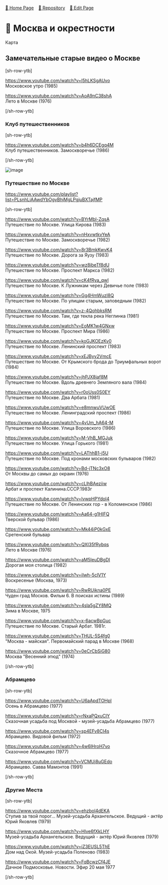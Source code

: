 
<style>
	@import url("/utils/css/bootstrap-grid.css");
	@import url("/utils/css/iframe-youtube.css");
</style>
<script src="/shortcutsjs/shortcuts-v4.js" defer></script>


[🚀 Home Page](https://andrewalevin.github.io/) &ensp;  [🏰 Repository](https://github.com/andrewalevin/andrewalevin.github.io) &ensp;  [🔨 Edit Page](https://github.com/andrewalevin/andrewalevin.github.io/edit/main/moscow.md)



# 🌳 Москва и окрестности 

Карта 







## Замечательные старые видео о Москве


[sh-row-ytb]

https://www.youtube.com/watch?v=l5hLKSgAUvo  
Московское утро (1985)

https://www.youtube.com/watch?v=AoA9nC38shA  
Лето в Москве (1976)


[/sh-row-ytb]



### Клуб путешественников


[sh-row-ytb]

https://www.youtube.com/watch?v=b4h6DCEgq4M  
Клуб путешественников. Замоскворечье (1986)

[/sh-row-ytb]



![image](https://github.com/andrewalevin/andrewalevin.github.io/assets/155118488/74812a97-b27c-44ea-b53e-55f8a32840f3)



### Путешествие по Москве


https://www.youtube.com/playlist?list=PLsnhLiAAwdYbOgyBhjMgLPgjuBXTajfMP


[sh-row-ytb]


https://www.youtube.com/watch?v=BYrMbl-ZqsA  
Путешествие по Москве. Улица Кирова (1983)


https://www.youtube.com/watch?v=nHxvwtkvYeA  
Путешествие по Москве. Замоскворечье (1982)


https://www.youtube.com/watch?v=8r3BmkKwvK4  
Путешествие по Москве. Дорога за Яузу (1983)


https://www.youtube.com/watch?v=wz8ibeTf8dU  
Путешествие по Москве. Проспект Маркса (1982)


https://www.youtube.com/watch?v=cK4fRya_qwI  
Путешествие по Москве. К Лужникам через Девичье поле (1983)


https://www.youtube.com/watch?v=Gg4HmWuzI8Q  
Путешествие по Москве. По улицам старым, заповедным (1982)


https://www.youtube.com/watch?v=z-4QohbksRM  
Путешествие по Москве. Там, где текла река Неглинка (1981)


https://www.youtube.com/watch?v=EoMK1w4GNxw  
Путешествие по Москве. Проспект Мира (1986)


https://www.youtube.com/watch?v=koGJKOEzKv0  
Путешествие по Москве. Ленинский проспект (1983)


https://www.youtube.com/watch?v=xEJByy2VmcE  
Путешествие по Москве. От Крымского брода до Триумфальных ворот (1984)


https://www.youtube.com/watch?v=jhPJX8jaf8M  
Путешествие по Москве. Вдоль древнего Земляного вала (1984)


https://www.youtube.com/watch?v=r0oUss0S0EY  
Путешествие по Москве. Два Арбата (1981)


https://www.youtube.com/watch?v=e8mnwuVUwOE  
Путешествие по Москве. Ленинградский проспект (1986)


https://www.youtube.com/watch?v=4vUm_hA64-M  
Путешествие по Москве. Улица Воровского (1986)


https://www.youtube.com/watch?v=M-VhB_MGJuk  
Путешествие по Москве. Улица Горького (1981)


https://www.youtube.com/watch?v=LAThhB1-j5U  
Путешествие по Москве. Под кронами московских бульваров (1982)


https://www.youtube.com/watch?v=Bd-jTNc3xO8  
От Москвы до самых до окраин (1976)


https://www.youtube.com/watch?v=cLlhBAeziiw  
Арбат и проспект Калинина.СССР.1983г


https://www.youtube.com/watch?v=lvwpHPYdoI4  
Путешествие по Москве. От Ленинских гор - в Коломенское (1986)


https://www.youtube.com/watch?v=Aa64-g1HIFQ  
Тверской бульвар (1986)


https://www.youtube.com/watch?v=Mk44iP0kGxE  
Сретенский бульвар


https://www.youtube.com/watch?v=QXI35fRybqs  
Лето в Москве (1976)


https://www.youtube.com/watch?v=aM5IeuDBgDI  
Дорогая моя столица (1982)


https://www.youtube.com/watch?v=iIwh-5clV1Y  
Воскресенье (Москва, 1973)



https://www.youtube.com/watch?v=RwRUikna0PE  
Чуден град Москов. Фильм 6. В поисках истины (1989)


https://www.youtube.com/watch?v=4sla5gZY8MQ  
Зима в Москве, 1975


https://www.youtube.com/watch?v=x-6acwBpGuc  
Путешествие по Москве. Старый Арбат. 1981г.


https://www.youtube.com/watch?v=THUL-5S4fg0  
"Москва - майская". Первомайский парад в Москве (1968)


https://www.youtube.com/watch?v=0eCrCbSiG80  
Москва "Весенний этюд" (1974)


[/sh-row-ytb]





### Абрамцево


[sh-row-ytb]


https://www.youtube.com/watch?v=U6aApdTOHpI  
Осень в Абрамцево (1977)


https://www.youtube.com/watch?v=rNxaPQxuClY  
Сказочная усадьба под Москвой - музей-усадьба Абрамцево (1977)


https://www.youtube.com/watch?v=sp4EFv8CI4s  
Абрамцево. Видовой фильм (1972)


https://www.youtube.com/watch?v=4w6lHroH7vo  
Сказочное Абрамцево (1977)


https://www.youtube.com/watch?v=VCMUj8uGEdo  
Абрамцево. Савва Мамонтов (1991)


[/sh-row-ytb]



### Другие Места


[sh-row-ytb]

https://www.youtube.com/watch?v=ehzbol4dEKA  
Ступив за твой порог... Музей-усадьба Архангельское. Ведущий - актёр Юрий Яковлев (1979)


https://www.youtube.com/watch?v=Hlve6fXkLHY  
Музей-усадьба Архангельское. Ведущий - актёр Юрий Яковлев (1979)


https://www.youtube.com/watch?v=iZ3EUSL5ThE  
Дом над Окой. Музей-усадьба Поленово (1983)


https://www.youtube.com/watch?v=FqBcwzCf4JE  
Дачное Подмосковье. Новости. Эфир 20 мая 1977


[/sh-row-ytb]













